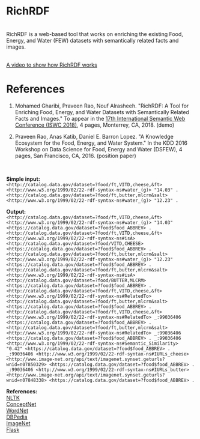 # RichRDF
</br>
RichRDF is a web-based tool that works on enriching the existing Food, Energy, and Water (FEW) datasets with semantically related facts and images.
</br></br>

[A video to show how RichRDF works](https://youtu.be/vyHgh4LgKCo/)

# References
1. Mohamed Gharibi, Praveen Rao, Nouf Alrasheeh. "RichRDF: A Tool for Enriching Food, Energy, and Water Datasets with Semantically Related Facts and Images." To appear in the [17th International Semantic Web Conference (ISWC 2018)](http://iswc2018.semanticweb.org), 4 pages, Monterrey, CA, 2018. (demo)

2. Praveen Rao, Anas Katib, Daniel E. Barron Lopez. "A Knowledge Ecosystem for the Food, Energy, and Water System." In the KDD 2016 Workshop on Data Science for Food, Energy and Water (DSFEW), 4 pages, San Francisco, CA, 2016. (position paper)



</br>

**Simple input:**</br>
`<http://catalog.data.gov/dataset=?food/ft,VITD,cheese,&ft> <http://www.w3.org/1999/02/22-rdf-syntax-ns#water_(g)> "14.03" .
<http://catalog.data.gov/dataset=?food/ft,butter,mlcrm&salt> <http://www.w3.org/1999/02/22-rdf-syntax-ns#water_(g)> "12.23" .`


**Output:**</br>
`<http://catalog.data.gov/dataset=?food/ft,VITD,cheese,&ft> <http://www.w3.org/1999/02/22-rdf-syntax-ns#water_(g)> "14.03" <https://catalog.data.gov/dataset=?food$food_ABBREV> .
<http://catalog.data.gov/dataset=?food/ft,VITD,cheese,&ft> <http://www.w3.org/1999/02/22-rdf-syntax-ns#isA> <http://catalog.data.gov/dataset=?food/VITD,CHEESE> <https://catalog.data.gov/dataset=?food$food_ABBREV> .
<http://catalog.data.gov/dataset=?food/ft,butter,mlcrm&salt> <http://www.w3.org/1999/02/22-rdf-syntax-ns#water_(g)> "12.23" <https://catalog.data.gov/dataset=?food$food_ABBREV> .
<http://catalog.data.gov/dataset=?food/ft,butter,mlcrm&salt> <http://www.w3.org/1999/02/22-rdf-syntax-ns#isA> <http://catalog.data.gov/dataset=?food/BUTTER,MLCRM> <https://catalog.data.gov/dataset=?food$food_ABBREV> .
<http://catalog.data.gov/dataset=?food/ft,VITD,cheese,&ft> <http://www.w3.org/1999/02/22-rdf-syntax-ns#RelatedTo> <http://catalog.data.gov/dataset=?food/ft,butter,mlcrm&salt> <https://catalog.data.gov/dataset=?food$food_ABBREV> .
<http://catalog.data.gov/dataset=?food/ft,VITD,cheese,&ft> <http://www.w3.org/1999/02/22-rdf-syntax-ns#RelatedTo> _:99036406 <https://catalog.data.gov/dataset=?food$food_ABBREV> .
<http://catalog.data.gov/dataset=?food/ft,butter,mlcrm&salt> <http://www.w3.org/1999/02/22-rdf-syntax-ns#RelatedTo> _:99036406 <https://catalog.data.gov/dataset=?food$food_ABBREV> .
_:99036406 <http://www.w3.org/1999/02/22-rdf-syntax-ns#Semantic_Similarity> "0.42" <https://catalog.data.gov/dataset=?food$food_ABBREV> .
_:99036406 <http://www.w3.org/1999/02/22-rdf-syntax-ns#IURLs_cheese> <http://www.image-net.org/api/text/imagenet.synset.geturls?wnid=n07850329> <https://catalog.data.gov/dataset=?food$food_ABBREV> .
_:99036406 <http://www.w3.org/1999/02/22-rdf-syntax-ns#IURLs_butter> <http://www.image-net.org/api/text/imagenet.synset.geturls?wnid=n07848338> <https://catalog.data.gov/dataset=?food$food_ABBREV> .`


**References:** </br>
[NLTK](https://www.nltk.org/)</br>
[ConceptNet](http://conceptnet.io/)</br>
[WordNet](https://wordnet.princeton.edu/)</br>
[DBPedia](https://wiki.dbpedia.org/)</br>
[ImageNet](http://www.image-net.org/)</br>
[Flask](http://flask.pocoo.org/)</br>



